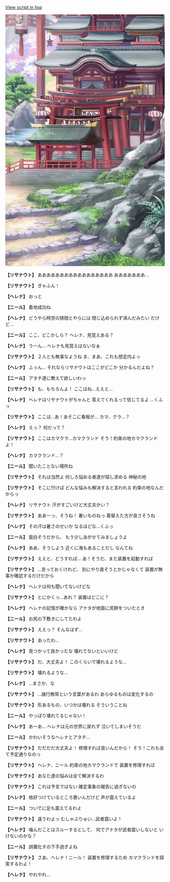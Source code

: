 [View script in lisp](../scripts/202282040.txt)

![SEAsummer_town3.png](../images/backgrounds/SEAsummer_town3.png)

**【リサナウト】**
あああああああああああああああああ
あああああああ…

**【リサナウト】**
ぎゃふん！

**【ヘレナ】**
おっと

**【ニール】**
着地成功ね

**【ヘレナ】**
どうやら時空の狭間とやらには
閉じ込められず済んだみたい
だけど…

**【ニール】**
ここ、どこかしら？
ヘレナ、見覚えある？

**【ヘレナ】**
うーん…
ヘレナも見覚えはないなぁ

**【リサナウト】**
２人とも無事なようね
ま、まあ、これも想定内よっ

**【ヘレナ】**
ふぅん…
それならリサナウトはここがどこか
分かるんだよね？

**【ニール】**
アタチ達に教えて欲しいわっ

**【リサナウト】**
も、もちろんよ！
ここはね…ええと…

**【ヘレナ】**
ヘレナはリサナウトがちゃんと
答えてくれるって信じてるよ
…くふっ

**【リサナウト】**
ここは…あ！あそこに看板が…
カマ、クラ…？

**【ヘレナ】**
えっ？
何だって？

**【リサナウト】**
ここはカマクラ…カマクランド
そう！約束の地カマクランドよ！

**【ヘレナ】**
カマクランド…？

**【ニール】**
聞いたことない場所ね

**【リサナウト】**
それは当然よ
何しろ悩める者達が探し求める
神秘の地

**【リサナウト】**
そこに行けば
どんな悩みも解決すると言われる
約束の地なんだからっ

**【ヘレナ】**
リサナウト
汗がすごいけど大丈夫かい？

**【リサナウト】**
ああーっ、そうね！
暑いものねっ
着替えた方が良さそうね

**【ヘレナ】**
その汗は暑さのせいか
なるほどな…くふっ

**【ニール】**
面白そうだから、
もう少し泳がせてみましょうよ

**【ヘレナ】**
ああ、そうしよう
近くに海もあることだし
なんてね

**【リサナウト】**
ええと、どうすれば…
あ！そうだ、また装置を起動すれば

**【リサナウト】**
…言っておくけれど、
別にやり直そうとかじゃなくて
装置が無事か確認するだけだから

**【ヘレナ】**
ヘレナは何も聞いてないけどな

**【リサナウト】**
とにかくっ…あれ？
装置はどこに？

**【ヘレナ】**
ヘレナの記憶が確かなら
アナタが地面に尻餅をついたとき

**【ニール】**
お尻の下敷きにしてたわよ

**【リサナウト】**
ええっ？
そんなはず…

**【リサナウト】**
あったわ…

**【ヘレナ】**
見つかって良かったな
壊れてないといいけど

**【リサナウト】**
だ、大丈夫よ！
このくらいで壊れるような…

**【リサナウト】**
壊れるような…

**【ヘレナ】**
…まさか、な

**【リサナウト】**
…諸行無常という言葉があるわ
あらゆるものは変化するの

**【リサナウト】**
形あるもの、いつかは壊れる
そういうことね

**【ニール】**
やっぱり壊れてるじゃない！

**【ヘレナ】**
あーあ…
ヘレナは元の世界に戻れず
泣いてしまいそうだ

**【ニール】**
かわいそうなヘレナとアタチ…

**【リサナウト】**
だだだだ大丈夫よ！
修理すれば良いんだから！
そう！これも全て予定通りなのっ

**【リサナウト】**
ヘレナ、ニール
約束の地カマクランドで
装置を修理すれば

**【リサナウト】**
あなた達の悩みは全て解決するわ

**【リサナウト】**
これは予言ではない
確定事象の報告に過ぎないの

**【ヘレナ】**
格好つけているところ悪いんだけど
声が震えているよ

**【ニール】**
ついでに足も震えてるわよ

**【リサナウト】**
違うわよっ
むしゃぶりゅい…武者震いよ！

**【ヘレナ】**
噛んだことはスルーするとして、
何でアナタが武者震いしないと
いけないのかな？

**【ニール】**
誤魔化すの下手過ぎよね

**【リサナウト】**
さあ、ヘレナ！ニール！
装置を修理するため
カマクランドを探索するわよ！

**【ヘレナ】**
やれやれ…
